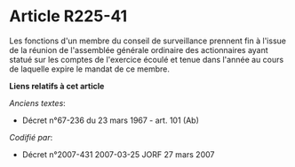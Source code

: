 # Article R225-41

Les fonctions d'un membre du conseil de surveillance prennent fin à l'issue de la réunion de l'assemblée générale ordinaire
des actionnaires ayant statué sur les comptes de l'exercice écoulé et tenue dans l'année au cours de laquelle expire le
mandat de ce membre.

**Liens relatifs à cet article**

_Anciens textes_:

  - Décret n°67-236 du 23 mars 1967 - art. 101 (Ab)

_Codifié par_:

  - Décret n°2007-431 2007-03-25 JORF 27 mars 2007
